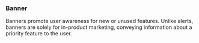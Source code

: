 ### Banner

Banners promote user awareness for new or unused features. Unlike alerts, banners are solely for in-product marketing, conveying information about a priority feature to the user.
